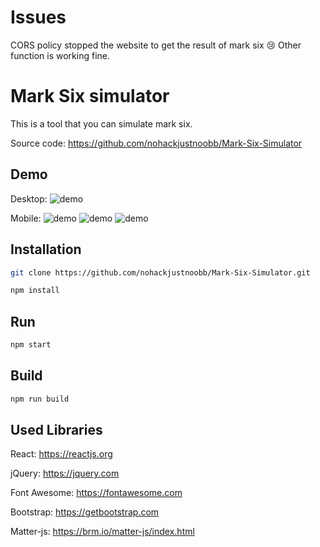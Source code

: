 # Issues
CORS policy stopped the website to get the result of mark six 😢 Other function is working fine.


# Mark Six simulator
This is a tool that you can simulate mark six.

Source code: https://github.com/nohackjustnoobb/Mark-Six-Simulator

## Demo
Desktop:
![demo](https://i.imgur.com/EX7Mb2g.png)

Mobile:
![demo](https://i.imgur.com/cPiySPG.png)
![demo](https://i.imgur.com/TI5iGbs.png)
![demo](https://i.imgur.com/OFrvuFi.png)


## Installation
```bash
git clone https://github.com/nohackjustnoobb/Mark-Six-Simulator.git
```

```bash
npm install
```

## Run
```bash
npm start
```

## Build
```bash
npm run build
```

## Used Libraries
React: https://reactjs.org

jQuery: https://jquery.com

Font Awesome: https://fontawesome.com

Bootstrap: https://getbootstrap.com

Matter-js: https://brm.io/matter-js/index.html
